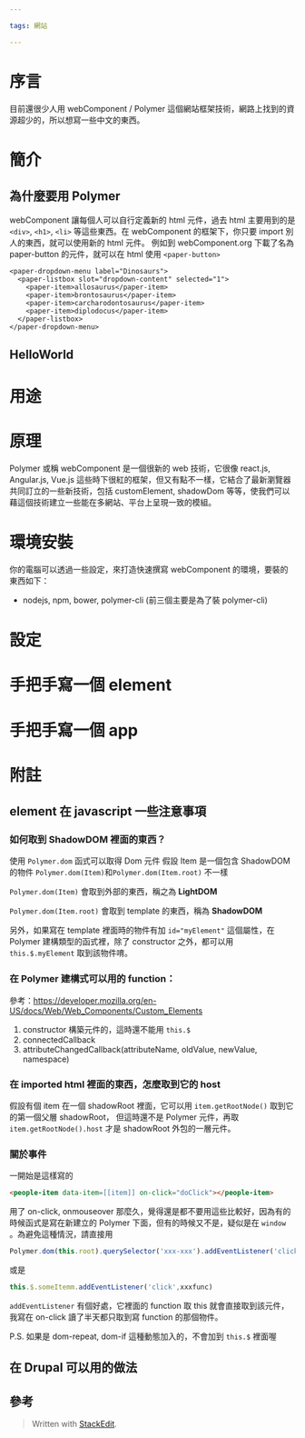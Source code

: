 ```yaml
---

tags: 網站

---
```



# 序言

目前還很少人用 webComponent / Polymer 這個網站框架技術，網路上找到的資源超少的，所以想寫一些中文的東西。

# 簡介

## 為什麼要用 Polymer

webComponent 讓每個人可以自行定義新的 html 元件，過去 html 主要用到的是 `<div>`, `<h1>`, `<li>` 等這些東西。在 webComponent 的框架下，你只要 import 別人的東西，就可以使用新的 html 元件。
例如到 webComponent.org 下載了名為 paper-button 的元件，就可以在 html 使用 `<paper-button>` 

```
<paper-dropdown-menu label="Dinosaurs">
  <paper-listbox slot="dropdown-content" selected="1">
    <paper-item>allosaurus</paper-item>
    <paper-item>brontosaurus</paper-item>
    <paper-item>carcharodontosaurus</paper-item>
    <paper-item>diplodocus</paper-item>
  </paper-listbox>
</paper-dropdown-menu>
```

## HelloWorld



# 用途

# 原理

Polymer 或稱 webComponent 是一個很新的 web 技術，它很像 react.js, Angular.js, Vue.js 這些時下很紅的框架，但又有點不一樣，它結合了最新瀏覽器共同訂立的一些新技術，包括 customElement, shadowDom 等等，使我們可以藉這個技術建立一些能在多網站、平台上呈現一致的模組。

# 環境安裝
你的電腦可以透過一些設定，來打造快速撰寫 webComponent  的環境，要裝的東西如下：

* nodejs, npm, bower, polymer-cli (前三個主要是為了裝 polymer-cli)

# 設定

# 手把手寫一個 element

# 手把手寫一個 app

# 附註

## element 在 javascript 一些注意事項

### 如何取到 ShadowDOM 裡面的東西？

使用 `Polymer.dom` 函式可以取得 Dom 元件
假設 Item 是一個包含 ShadowDOM 的物件 
`Polymer.dom(Item)`和`Polymer.dom(Item.root)` 不一樣

`Polymer.dom(Item)` 會取到外部的東西，稱之為 **LightDOM**

`Polymer.dom(Item.root)` 會取到 template 的東西，稱為 **ShadowDOM**

另外，如果寫在 template 裡面時的物件有加 `id="myElement"` 這個屬性，在 Polymer 建構類型的函式裡，除了 constructor 之外，都可以用 `this.$.myElement` 取到該物件唷。

### 在  Polymer 建構式可以用的 function：

參考：https://developer.mozilla.org/en-US/docs/Web/Web_Components/Custom_Elements

1. constructor 構築元件的，這時還不能用 `this.$`
2. connectedCallback 
3. attributeChangedCallback(attributeName, oldValue, newValue, namespace)

### 在 imported html  裡面的東西，怎麼取到它的 host 

假設有個 item  在一個 shadowRoot 裡面，它可以用 `item.getRootNode()` 取到它的第一個父層 shadowRoot，
但這時還不是 Polymer 元件，再取 `item.getRootNode().host` 才是 shadowRoot 外包的一層元件。


### 關於事件

一開始是這樣寫的

```html
<people-item data-item=[[item]] on-click="doClick"></people-item>
```

用了 on-click,  onmouseover 那麼久，覺得還是都不要用這些比較好，因為有的時候函式是寫在新建立的 Polymer 下面，但有的時候又不是，疑似是在 `window` 。為避免這種情況，請直接用
```js
Polymer.dom(this.root).querySelector('xxx-xxx').addEventListener('click',xxxfunc)
```
或是 
```js
this.$.someItemm.addEventListener('click',xxxfunc)
```
`addEventListener` 有個好處，它裡面的 function 取 this 就會直接取到該元件，我寫在 on-click 讀了半天都只取到寫 function 的那個物件。

P.S. 如果是 dom-repeat, dom-if 這種動態加入的，不會加到 `this.$` 裡面喔


## 在 Drupal 可以用的做法


## 參考


> Written with [StackEdit](https://stackedit.io/).
<!--stackedit_data:
eyJoaXN0b3J5IjpbMTc5OTA2Nzc3Ml19
-->